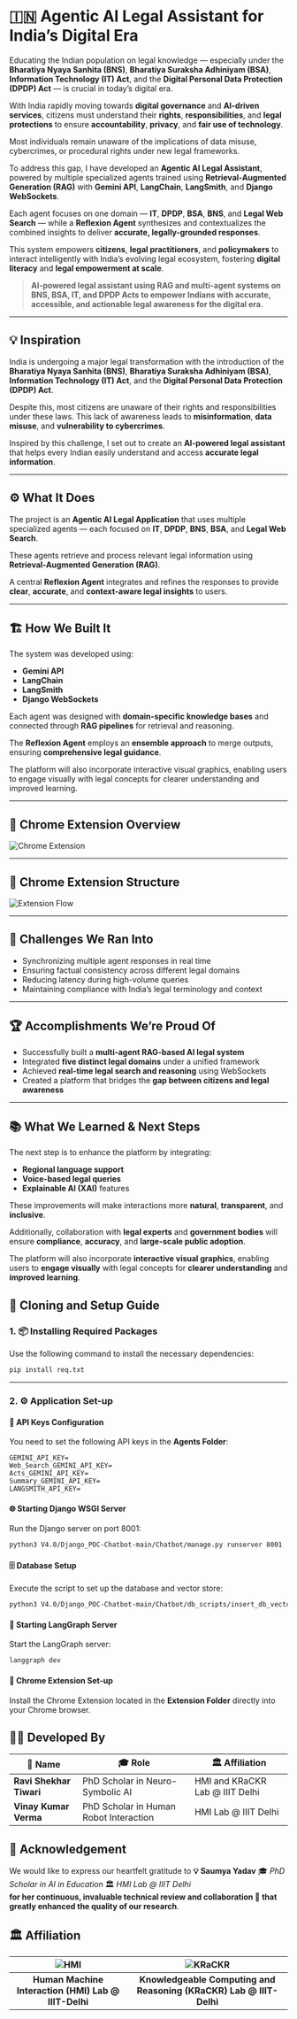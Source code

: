 # 🇮🇳 Agentic AI Legal Assistant for India’s Digital Era

Educating the Indian population on legal knowledge — especially under the **Bharatiya Nyaya Sanhita (BNS)**, **Bharatiya Suraksha Adhiniyam (BSA)**, **Information Technology (IT) Act**, and the **Digital Personal Data Protection (DPDP) Act** — is crucial in today’s digital era.  

With India rapidly moving towards **digital governance** and **AI-driven services**, citizens must understand their **rights**, **responsibilities**, and **legal protections** to ensure **accountability**, **privacy**, and **fair use of technology**.  

Most individuals remain unaware of the implications of data misuse, cybercrimes, or procedural rights under new legal frameworks.  

To address this gap, I have developed an **Agentic AI Legal Assistant**, powered by multiple specialized agents trained using **Retrieval-Augmented Generation (RAG)** with **Gemini API**, **LangChain**, **LangSmith**, and **Django WebSockets**.  

Each agent focuses on one domain — **IT**, **DPDP**, **BSA**, **BNS**, and **Legal Web Search** — while a **Reflexion Agent** synthesizes and contextualizes the combined insights to deliver **accurate, legally-grounded responses**.  

This system empowers **citizens**, **legal practitioners**, and **policymakers** to interact intelligently with India’s evolving legal ecosystem, fostering **digital literacy** and **legal empowerment at scale**.

> **AI-powered legal assistant using RAG and multi-agent systems on BNS, BSA, IT, and DPDP Acts to empower Indians with accurate, accessible, and actionable legal awareness for the digital era.**

---

## 💡 Inspiration

India is undergoing a major legal transformation with the introduction of the **Bharatiya Nyaya Sanhita (BNS)**, **Bharatiya Suraksha Adhiniyam (BSA)**, **Information Technology (IT) Act**, and the **Digital Personal Data Protection (DPDP) Act**.  

Despite this, most citizens are unaware of their rights and responsibilities under these laws. This lack of awareness leads to **misinformation**, **data misuse**, and **vulnerability to cybercrimes**.  

Inspired by this challenge, I set out to create an **AI-powered legal assistant** that helps every Indian easily understand and access **accurate legal information**.

---

## ⚙️ What It Does

The project is an **Agentic AI Legal Application** that uses multiple specialized agents — each focused on **IT**, **DPDP**, **BNS**, **BSA**, and **Legal Web Search**.  

These agents retrieve and process relevant legal information using **Retrieval-Augmented Generation (RAG)**.  

A central **Reflexion Agent** integrates and refines the responses to provide **clear**, **accurate**, and **context-aware legal insights** to users.

---

## 🏗️ How We Built It

The system was developed using:  
- **Gemini API**  
- **LangChain**  
- **LangSmith**  
- **Django WebSockets**

Each agent was designed with **domain-specific knowledge bases** and connected through **RAG pipelines** for retrieval and reasoning.  

The **Reflexion Agent** employs an **ensemble approach** to merge outputs, ensuring **comprehensive legal guidance**.

The platform will also incorporate interactive visual graphics, enabling users to engage visually with legal concepts for clearer understanding and improved learning.

---

## 🧩 Chrome Extension Overview

![Chrome Extension](./media/Google-hackathon-animated.gif)

---

## 🧠 Chrome Extension Structure

![Extension Flow](./media/Google-hackathon-Flow.png)

---

## 🚧 Challenges We Ran Into

- Synchronizing multiple agent responses in real time  
- Ensuring factual consistency across different legal domains  
- Reducing latency during high-volume queries  
- Maintaining compliance with India’s legal terminology and context  

---

## 🏆 Accomplishments We’re Proud Of

- Successfully built a **multi-agent RAG-based AI legal system**  
- Integrated **five distinct legal domains** under a unified framework  
- Achieved **real-time legal search and reasoning** using WebSockets  
- Created a platform that bridges the **gap between citizens and legal awareness**  

---

## 📚 What We Learned & Next Steps

The next step is to enhance the platform by integrating:  
- **Regional language support**  
- **Voice-based legal queries**  
- **Explainable AI (XAI)** features  

These improvements will make interactions more **natural**, **transparent**, and **inclusive**.  

Additionally, collaboration with **legal experts** and **government bodies** will ensure **compliance**, **accuracy**, and **large-scale public adoption**.  

The platform will also incorporate **interactive visual graphics**, enabling users to **engage visually** with legal concepts for **clearer understanding** and **improved learning**.



## 🚀 Cloning and Setup Guide

### 1\. 📦 Installing Required Packages

Use the following command to install the necessary dependencies:

```bash
pip install req.txt
```

-----

### 2\. ⚙️ Application Set-up

#### 🔑 API Keys Configuration

You need to set the following API keys in the **Agents Folder**:

```
GEMINI_API_KEY=
Web_Search_GEMINI_API_KEY=
Acts_GEMINI_API_KEY=
Summary_GEMINI_API_KEY=
LANGSMITH_API_KEY=
```

#### 🌐 Starting Django WSGI Server

Run the Django server on port 8001:

```bash
python3 V4.0/Django_POC-Chatbot-main/Chatbot/manage.py runserver 8001
```

#### 🗄️ Database Setup

Execute the script to set up the database and vector store:

```bash
python3 V4.0/Django_POC-Chatbot-main/Chatbot/db_scripts/insert_db_vector_db.py
```

#### 🧠 Starting LangGraph Server

Start the LangGraph server:

```bash
langgraph dev
```

#### 🧩 Chrome Extension Set-up

Install the Chrome Extension located in the **Extension Folder** directly into your Chrome browser.



## 👨‍💻 Developed By

| 🧠 **Name** | 🎓 **Role** | 🏛️ **Affiliation** |
|--------------|-------------|--------------------|
| **Ravi Shekhar Tiwari** | PhD Scholar in Neuro-Symbolic AI | HMI and KRaCKR Lab @ IIIT Delhi |
| **Vinay Kumar Verma** | PhD Scholar in Human Robot Interaction | HMI Lab @ IIIT Delhi |




## 🙏 Acknowledgement

We would like to express our heartfelt gratitude to  **💡 Saumya Yadav**  🎓 *PhD Scholar in AI in Education*  🏛️ *HMI Lab @ IIIT Delhi*  
**for her continuous, invaluable technical review and collaboration 🤝 that greatly enhanced the quality of our research**.


 ## 🏛️  Affiliation
 
| ![HMI](./media/hmi.png) | ![KRaCKR](./media/Krackr.png) |
|:--:|:--:|
| **Human Machine Interaction (HMI) Lab @ IIIT-Delhi** | **Knowledgeable Computing and Reasoning (KRaCKR) Lab @ IIIT-Delhi** |


